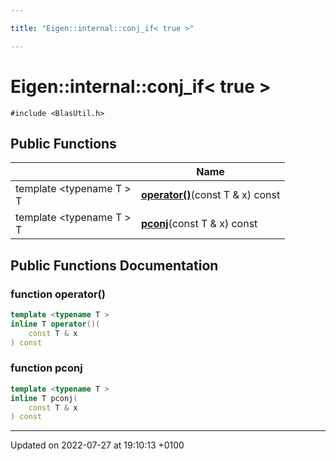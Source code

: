 ```yaml
---

title: "Eigen::internal::conj_if< true >"

---
```


# Eigen::internal::conj_if< true >






`#include <BlasUtil.h>`

## Public Functions

|                | Name           |
| -------------- | -------------- |
| template <typename T \> <br>T | **[operator()](http://example.org/classes/structeigen_1_1internal_1_1conj__if_3_01true_01_4/#function-operator())**(const T & x) const |
| template <typename T \> <br>T | **[pconj](http://example.org/classes/structeigen_1_1internal_1_1conj__if_3_01true_01_4/#function-pconj)**(const T & x) const |

## Public Functions Documentation

### function operator()

```cpp
template <typename T >
inline T operator()(
    const T & x
) const
```


### function pconj

```cpp
template <typename T >
inline T pconj(
    const T & x
) const
```


-------------------------------

Updated on 2022-07-27 at 19:10:13 +0100